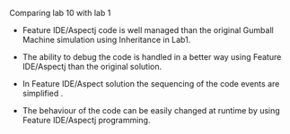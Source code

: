 Comparing lab 10 with lab 1

-  Feature IDE/Aspectj code is well managed than the original Gumball Machine simulation using Inheritance in Lab1. 

- The ability to debug the code is handled in a better way using Feature IDE/Aspectj than 
the original solution.

- In Feature IDE/Aspect solution the sequencing of the code events are simplified .

- The behaviour of the code can be easily changed at runtime by using Feature IDE/Aspectj programming.

